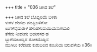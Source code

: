 +++
title = "036 ಚಿಗಿದ ತಲೆ"

+++
ಚಿಗಿದ ತಲೆ ಬೊಬ್ಬಿರಿಯೆ ಬಳಿಕಾ  
ಳುಗಳ ದೇವನು ಮುಷ್ಟಿಬಳಿಗೋ  
ಲುಗಳನೈದಾರೇಳ ಹಳುಹಳುವಾಯಿಯೆಸುಗೆಯಲಿ  
ತೆಗೆದು ನಿಂದುದು ಭಯರಸದ ಹ  
ಬ್ಬುಗೆಯಲುಬ್ಬಿದ ಶೋಕದೊಡ್ಡಿನ  
ಮುಗಿಲು ಕರೆದುದು ಕುರುಬಲದ ಕಂಬನಿಯ ಬಿರುವಳೆಯ      ॥36॥